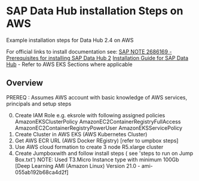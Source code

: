 # SAP Data Hub installation Steps on AWS
Example installation steps for Data Hub 2.4 on AWS

For official links to install documentation see:
[SAP NOTE 2686169 - Prerequisites for installing SAP Data Hub 2](https://launchpad.support.sap.com/#/notes/2686169)
[Installation Guide for SAP Data Hub](https://help.sap.com/viewer/e66c399612e84a83a8abe97c0eeb443a/2.4.latest/en-US/9f866d8ef9a94c30947f12e73eaf0dd9.html)  - Refer to AWS EKS Sections where applicable

Overview
---------
PREREQ : Assumes AWS account with basic knowledge of AWS services, principals and setup steps


0) Create IAM Role
    e.g. eksrole  with following assigned policies
         AmazonEKSClusterPolicy
         AmazonEC2ContainerRegistryFullAccess
         AmazonEC2ContainerRegistryPowerUser
         AmazonEKSServicePolicy
1) Create Cluster in AWS EKS (AWS Kubernetes Cluster)
2) Get AWS ECR URL   (AWS Docker REgistry) [refer to umpbox steps]
3) Use AWS cloud formation to create 3 node R5.xlarge  cluster 
3) Create Jumpboxwith and follow install steps ( see 'steps to run on Jump Box.txt')
    NOTE: Used T3.Micro Instance type with minimum 100Gb [Deep Learning AMI (Amazon Linux) Version 21.0 - ami-055ab192b68ca4d2f]

